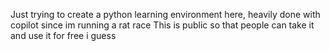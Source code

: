 Just trying to create a python learning environment here, heavily done with copilot since im running a rat race
This is public so that people can take it and use it for free i guess
